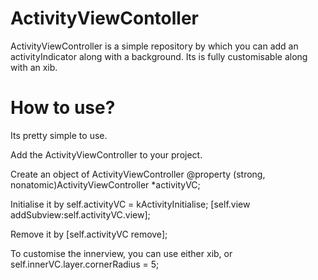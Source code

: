# ActivityViewContoller

ActivityViewController is a simple repository by which you can add an activityIndicator along with a background. Its is fully customisable along with an xib. 

# How to use?

Its pretty simple to use.

 Add the ActivityViewController to your project.

 Create an object of ActivityViewController
 @property (strong, nonatomic)ActivityViewController *activityVC;

 Initialise it by 
 self.activityVC = kActivityInitialise;
 [self.view addSubview:self.activityVC.view];

 Remove it by
 [self.activityVC remove];
 
 To customise the innerview, you can use either xib, or
 self.innerVC.layer.cornerRadius = 5;
 
 
